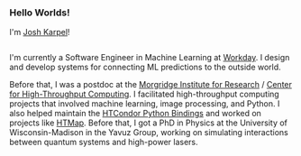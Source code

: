 ### Hello Worlds!

I'm [Josh Karpel](https://www.jtk.dev/)!

<a href="https://www.genart.app">
  <img alt="" src="https://www.genart.app/flow/rectangle.png?imageHeight=100&imageWidth=1000">
</a>

I'm currently a Software Engineer in Machine Learning at [Workday](https://github.com/Workday).
I design and develop systems for connecting ML predictions to the outside world.

Before that, I was a postdoc at the
[Morgridge Institute for Research](https://morgridge.org/) 
/
[Center for High-Throughput Computing](http://chtc.cs.wisc.edu/).
I facilitated high-throughput computing projects that involved machine learning, image processing, and Python.
I also helped maintain the 
[HTCondor Python Bindings](https://htcondor.readthedocs.io/en/latest/apis/python-bindings/index.html) 
and worked on projects like 
[HTMap](https://htmap.readthedocs.io/en/latest/).
Before that, 
I got a PhD in Physics at the University of Wisconsin-Madison in the Yavuz Group,
working on simulating interactions between quantum systems and high-power lasers.
